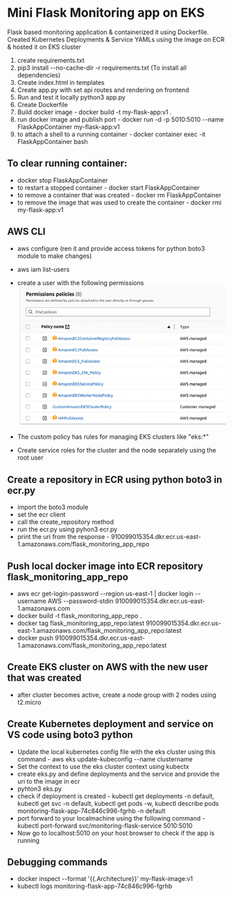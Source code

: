 # Mini Flask Monitoring app on EKS

Flask based monitoring application & containerized it using Dockerfile. Created
Kubernetes Deployments & Service YAMLs using the image on ECR & hosted it on EKS cluster

1. create requirements.txt
2. pip3 install --no-cache-dir -r requirements.txt (To install all dependencies)
3. Create index.html in templates
4. Create app.py with set api routes and rendering on frontend
5. Run and test it locally python3 app.py
6. Create Dockerfile
7. Build docker image - docker build -t my-flask-app:v1 .
8. run docker image and publish port - docker run -d -p 5010:5010 --name FlaskAppContainer my-flask-app:v1
9. to attach a shell to a running container - docker container exec -it FlaskAppContainer bash

## To clear running container:

- docker stop FlaskAppContainer
- to restart a stopped container - docker start FlaskAppContainer
- to remove a container that was created - docker rm FlaskAppContainer
- to remove the image that was used to create the container - docker rmi my-flask-app:v1

## AWS CLI

- aws configure (ren it and provide access tokens for python boto3 module to make changes)
- aws iam list-users
- create a user with the following permissions
  ![Alt text](./IAMUserPolicies.png)

- The custom policy has rules for managing EKS clusters like "eks:\*"
- Create service roles for the cluster and the node separately using the root user

## Create a repository in ECR using python boto3 in ecr.py

- import the boto3 module
- set the ecr client
- call the create_repository method
- run the ecr.py using pyhon3 ecr.py
- print the uri from the response - 910099015354.dkr.ecr.us-east-1.amazonaws.com/flask_monitoring_app_repo

## Push local docker image into ECR repository flask_monitoring_app_repo

- aws ecr get-login-password --region us-east-1 | docker login --username AWS --password-stdin 910099015354.dkr.ecr.us-east-1.amazonaws.com
- docker build -t flask_monitoring_app_repo .
- docker tag flask_monitoring_app_repo:latest 910099015354.dkr.ecr.us-east-1.amazonaws.com/flask_monitoring_app_repo:latest
- docker push 910099015354.dkr.ecr.us-east-1.amazonaws.com/flask_monitoring_app_repo:latest

## Create EKS cluster on AWS with the new user that was created

- after cluster becomes active, create a node group with 2 nodes using t2.micro

## Create Kubernetes deployment and service on VS code using boto3 python

- Update the local kubernetes config file with the eks cluster using this command - aws eks update-kubeconfig --name clustername
- Set the context to use the eks cluster context using kubectx
- create eks.py and define deployments and the service and provide the uri to the image in ecr
- pyhton3 eks.py
- check if deployment is created - kubectl get deployments -n default, kubectl get svc -n default, kubectl get pods -w, kubectl describe pods monitoring-flask-app-74c846c996-fgrhb -n default
- port forward to your localmachine using the following command - kubectl port-forward svc/monitoring-flask-service 5010:5010
- Now go to localhost:5010 on your host browser to check if the app is running

## Debugging commands

- docker inspect --format '{{.Architecture}}' my-flask-image:v1
- kubectl logs monitoring-flask-app-74c846c996-fgrhb

